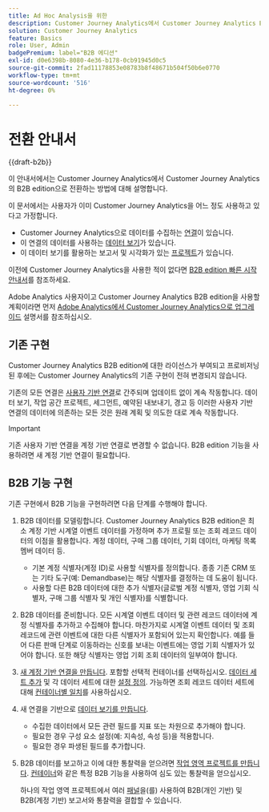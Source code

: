 ```yaml
---
title: Ad Hoc Analysis을 위한
description: Customer Journey Analytics에서 Customer Journey Analytics B2B edition으로 전환하는 방법 알아보기
solution: Customer Journey Analytics
feature: Basics
role: User, Admin
badgePremium: label="B2B 에디션"
exl-id: d0e6398b-8080-4e36-b178-0cb91945d0c5
source-git-commit: 2fad11178853e08783b8f48671b504f50b6e0770
workflow-type: tm+mt
source-wordcount: '516'
ht-degree: 0%

---
```


# 전환 안내서

{{draft-b2b}}

이 안내서에서는 Customer Journey Analytics에서 Customer Journey Analytics의 B2B edition으로 전환하는 방법에 대해 설명합니다.

이 문서에서는 사용자가 이미 Customer Journey Analytics을 어느 정도 사용하고 있다고 가정합니다.

* Customer Journey Analytics으로 데이터를 수집하는 [연결](/help/connections/overview.md)이 있습니다.
* 이 연결의 데이터를 사용하는 [데이터 보기](/help/data-views/data-views.md)가 있습니다.
* 이 데이터 보기를 활용하는 보고서 및 시각화가 있는 [프로젝트](/help/analysis-workspace/home.md)가 있습니다.

이전에 Customer Journey Analytics을 사용한 적이 없다면 [B2B edition 빠른 시작 안내서](cja-b2b-quick-start-guide.md)를 참조하세요.

Adobe Analytics 사용자이고 Customer Journey Analytics B2B edition을 사용할 계획이라면 먼저 [Adobe Analytics에서 Customer Journey Analytics으로 업그레이드](cja-upgrade/cja-upgrade-recommendations.md) 설명서를 참조하십시오.


## 기존 구현

Customer Journey Analytics B2B edition에 대한 라이선스가 부여되고 프로비저닝된 후에는 Customer Journey Analytics의 기존 구현이 전혀 변경되지 않습니다.

기존의 모든 연결은 [사용자 기반 연결](cja-b2b-concepts-features.md#connections-and-identifiers)로 간주되며 업데이트 없이 계속 작동합니다. 데이터 보기, 작업 공간 프로젝트, 세그먼트, 예약된 내보내기, 경고 등 이러한 사용자 기반 연결의 데이터에 의존하는 모든 것은 원래 계획 및 의도한 대로 계속 작동합니다.

>[!IMPORTANT]
>
>기존 사용자 기반 연결을 계정 기반 연결로 변경할 수 없습니다. B2B edition 기능을 사용하려면 새 계정 기반 연결이 필요합니다.
>


## B2B 기능 구현

기존 구현에서 B2B 기능을 구현하려면 다음 단계를 수행해야 합니다.

1. B2B 데이터를 모델링합니다. Customer Journey Analytics B2B edition은 최소 계정 기반 시계열 이벤트 데이터를 가정하며 추가 프로필 또는 조회 레코드 데이터의 이점을 활용합니다. 계정 데이터, 구매 그룹 데이터, 기회 데이터, 마케팅 목록 멤버 데이터 등.

   * 기본 계정 식별자(계정 ID)로 사용할 식별자를 정의합니다. 종종 기존 CRM 또는 기타 도구(예: Demandbase)는 해당 식별자를 결정하는 데 도움이 됩니다.
   * 사용할 다른 B2B 데이터에 대한 추가 식별자(글로벌 계정 식별자, 영업 기회 식별자, 구매 그룹 식별자 및 개인 식별자)를 식별합니다.

1. B2B 데이터를 준비합니다. 모든 시계열 이벤트 데이터 및 관련 레코드 데이터에 계정 식별자를 추가하고 수집해야 합니다. 마찬가지로 시계열 이벤트 데이터 및 조회 레코드에 관련 이벤트에 대한 다른 식별자가 포함되어 있는지 확인합니다. 예를 들어 다른 판매 단계로 이동하라는 신호를 보내는 이벤트에는 영업 기회 식별자가 있어야 합니다. 또한 해당 식별자는 영업 기회 조회 데이터의 일부여야 합니다.

1. [새 계정 기반 연결을 만듭니다](/help/connections/create-connection.md#account-based-connection). 포함할 선택적 컨테이너를 선택하십시오. [데이터 세트 추가](/help/connections/create-connection.md#add-datasets) 및 각 데이터 세트에 대한 [설정 정의](/help/connections/create-connection.md#dataset-settings). 가능하면 조회 레코드 데이터 세트에 대해 [컨테이너별 일치](cja-b2b-concepts-features.md#match-by-container)를 사용하십시오.

1. 새 연결을 기반으로 [데이터 보기를 만듭니다](/help/data-views/create-dataview.md).

   * 수집한 데이터에서 모든 관련 필드를 지표 또는 차원으로 추가해야 합니다.
   * 필요한 경우 구성 요소 설정(예: 지속성, 속성 등)을 적용합니다.
   * 필요한 경우 파생된 필드를 추가합니다.

1. B2B 데이터를 보고하고 이에 대한 통찰력을 얻으려면 [작업 영역 프로젝트를 만듭니다](/help/analysis-workspace/build-workspace-project/create-projects.md). [컨테이너](cja-b2b-concepts-features.md#containers)와 같은 특정 B2B 기능을 사용하여 심도 있는 통찰력을 얻으십시오.

   하나의 작업 영역 프로젝트에서 여러 [패널](/help/analysis-workspace/c-panels/panels.md)을(를) 사용하여 B2B(개인 기반) 및 B2B(계정 기반) 보고서와 통찰력을 결합할 수 있습니다.
